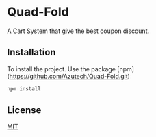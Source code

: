 # Quad-Fold

A Cart System that give the best coupon discount.

## Installation

To install the project. Use the package [npm] (https://github.com/Azutech/Quad-Fold.git)

```bash
npm install
```

## License

[MIT](https://choosealicense.com/licenses/mit/)
